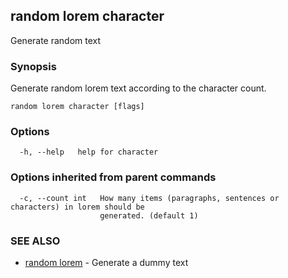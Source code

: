 ## random lorem character

Generate random text

### Synopsis

Generate random lorem text according to the character count.

```
random lorem character [flags]
```

### Options

```
  -h, --help   help for character
```

### Options inherited from parent commands

```
  -c, --count int   How many items (paragraphs, sentences or characters) in lorem should be
                    generated. (default 1)
```

### SEE ALSO

* [random lorem](random_lorem.md)	 - Generate a dummy text


